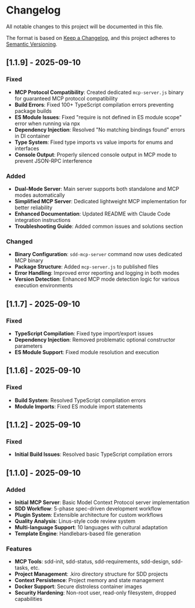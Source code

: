 # Changelog

All notable changes to this project will be documented in this file.

The format is based on [Keep a Changelog](https://keepachangelog.com/en/1.0.0/),
and this project adheres to [Semantic Versioning](https://semver.org/spec/v2.0.0.html).

## [1.1.9] - 2025-09-10

### Fixed
- **MCP Protocol Compatibility**: Created dedicated `mcp-server.js` binary for guaranteed MCP protocol compatibility
- **Build Errors**: Fixed 100+ TypeScript compilation errors preventing package builds
- **ES Module Issues**: Fixed "require is not defined in ES module scope" error when running via npx
- **Dependency Injection**: Resolved "No matching bindings found" errors in DI container
- **Type System**: Fixed type imports vs value imports for enums and interfaces
- **Console Output**: Properly silenced console output in MCP mode to prevent JSON-RPC interference

### Added
- **Dual-Mode Server**: Main server supports both standalone and MCP modes automatically
- **Simplified MCP Server**: Dedicated lightweight MCP implementation for better reliability
- **Enhanced Documentation**: Updated README with Claude Code integration instructions
- **Troubleshooting Guide**: Added common issues and solutions section

### Changed
- **Binary Configuration**: `sdd-mcp-server` command now uses dedicated MCP binary
- **Package Structure**: Added `mcp-server.js` to published files
- **Error Handling**: Improved error reporting and logging in both modes
- **Version Detection**: Enhanced MCP mode detection logic for various execution environments

## [1.1.7] - 2025-09-10

### Fixed
- **TypeScript Compilation**: Fixed type import/export issues
- **Dependency Injection**: Removed problematic optional constructor parameters
- **ES Module Support**: Fixed module resolution and execution

## [1.1.6] - 2025-09-10

### Fixed
- **Build System**: Resolved TypeScript compilation errors
- **Module Imports**: Fixed ES module import statements

## [1.1.2] - 2025-09-10

### Fixed
- **Initial Build Issues**: Resolved basic TypeScript compilation errors

## [1.1.0] - 2025-09-10

### Added
- **Initial MCP Server**: Basic Model Context Protocol server implementation
- **SDD Workflow**: 5-phase spec-driven development workflow
- **Plugin System**: Extensible architecture for custom workflows
- **Quality Analysis**: Linus-style code review system
- **Multi-language Support**: 10 languages with cultural adaptation
- **Template Engine**: Handlebars-based file generation

### Features
- **MCP Tools**: sdd-init, sdd-status, sdd-requirements, sdd-design, sdd-tasks, etc.
- **Project Management**: .kiro directory structure for SDD projects
- **Context Persistence**: Project memory and state management
- **Docker Support**: Secure distroless container images
- **Security Hardening**: Non-root user, read-only filesystem, dropped capabilities